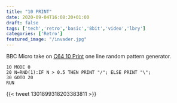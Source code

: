 ```yaml
---
title: "10 PRINT"
date: 2020-09-04T16:08:20+01:00
draft: false
tags: ['tech','retro','basic','8bit','video','lbry']
categories: ['Retro']
featured_image: "/invader.jpg"
---
```


BBC Micro take on [C64 10 Print](https://10print.org/) one line random pattern generator.

```text
10 MODE 0
20 N=RND(1):IF N > 0.5 THEN PRINT "/"; ELSE PRINT "\";
30 GOTO 20
RUN
```

{{< tweet 1301899318203383811 >}}